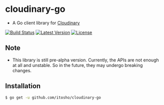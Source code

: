 # cloudinary-go
- A Go client library for [Cloudinary](https://cloudinary.com/)

[![Build Status](https://travis-ci.org/itosho/cloudinary-go.svg?branch=master)](https://travis-ci.org/itosho/cloudinary-go)
[![Latest Version](http://img.shields.io/github/release/itosho/cloudinary-go.svg?style=flat-square)](https://github.com/itosho/cloudinary-go/releases/latest)
[![License](http://img.shields.io/badge/license-MIT-blue.svg?style=flat-square)](https://raw.githubusercontent.com/itosho/cloudinary-go/master/LICENSE)

## Note
- This library is still pre-alpha version. Currently, the APIs are not enough at all and unstable. So in the future, they may undergo breaking changes.

## Installation
```bash
$ go get -u github.com/itosho/cloudinary-go
```
